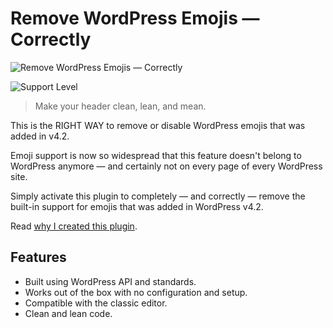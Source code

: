 # Remove WordPress Emojis — Correctly
![Remove WordPress Emojis — Correctly](https://github.com/selftawt/remove-wp-emoji-correctly/blob/main/.wordpress-org/banner-1544x500.jpg)

![Support Level](https://img.shields.io/badge/support-stable-blue.svg)

> Make your header clean, lean, and mean.

This is the RIGHT WAY to remove or disable WordPress emojis that was added in v4.2.

Emoji support is now so widespread that this feature doesn't belong to WordPress anymore — and certainly not on every page of every WordPress site.

Simply activate this plugin to completely — and correctly — remove the built-in support for emojis that was added in WordPress v4.2.

Read [why I created this plugin](https://selftawt.com/disable-wpemoji-correctly/).

## Features

* Built using WordPress API and standards.
* Works out of the box with no configuration and setup.
* Compatible with the classic editor.
* Clean and lean code.
